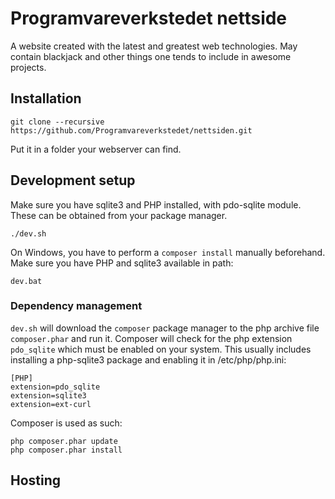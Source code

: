 # Programvareverkstedet nettside

A website created with the latest and greatest web technologies.
May contain blackjack and other things one tends to include in awesome projects.

## Installation

	git clone --recursive https://github.com/Programvareverkstedet/nettsiden.git

Put it in a folder your webserver can find.

## Development setup

Make sure you have sqlite3 and PHP installed, with pdo-sqlite module.
These can be obtained from your package manager.

	./dev.sh

On Windows, you have to perform a `composer install` manually beforehand. Make sure you have PHP and sqlite3 available in path:

	dev.bat

### Dependency management

`dev.sh` will download the `composer` package manager to the php archive file `composer.phar` and run it.
Composer will check for the php extension `pdo_sqlite` which must be enabled on your system. This usually includes installing a php-sqlite3 package and enabling it in /etc/php/php.ini:

    [PHP]
    extension=pdo_sqlite
    extension=sqlite3
	extension=ext-curl

Composer is used as such:

    php composer.phar update
    php composer.phar install

## Hosting
